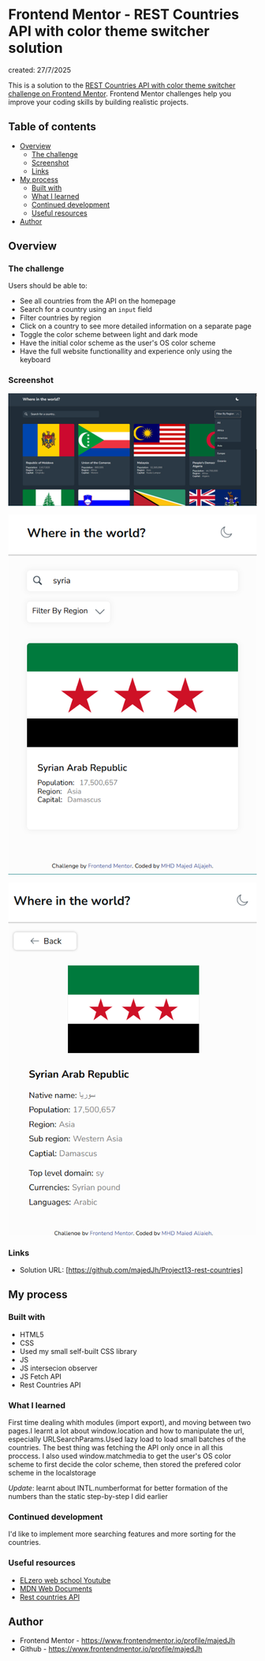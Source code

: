 # Frontend Mentor - REST Countries API with color theme switcher solution

created: 27/7/2025

This is a solution to the [REST Countries API with color theme switcher challenge on Frontend Mentor](https://www.frontendmentor.io/challenges/rest-countries-api-with-color-theme-switcher-5cacc469fec04111f7b848ca). Frontend Mentor challenges help you improve your coding skills by building realistic projects. 

## Table of contents

- [Overview](#overview)
  - [The challenge](#the-challenge)
  - [Screenshot](#screenshot)
  - [Links](#links)
- [My process](#my-process)
  - [Built with](#built-with)
  - [What I learned](#what-i-learned)
  - [Continued development](#continued-development)
  - [Useful resources](#useful-resources)
- [Author](#author)

## Overview

### The challenge

Users should be able to:
- See all countries from the API on the homepage
- Search for a country using an `input` field
- Filter countries by region
- Click on a country to see more detailed information on a separate page
- Toggle the color scheme between light and dark mode
- Have the initial color scheme as the user's OS color scheme
- Have the full website functionallity and experience only using the keyboard

### Screenshot

![](./project%20screenshots/Screenshot%202025-07-28%20012945.png)

![](./project%20screenshots/Screenshot%202025-07-28%20014415.png)

![](./project%20screenshots/Screenshot%202025-07-28%20013453.png)

### Links

- Solution URL: [https://github.com/majedJh/Project13-rest-countries]

## My process

### Built with

- HTML5
- CSS
- Used my small self-built CSS library
- JS 
- JS intersecion observer
- JS Fetch API
- Rest Countries API

### What I learned

First time dealing whith modules (import export), and moving between two pages.I learnt a lot about window.location and how to manipulate the url, especially URLSearchParams.Used lazy load to load small batches of the countries. The best thing was fetching the API only once in all this proccess. I also used window.matchmedia to get the user's OS color scheme to first decide the color scheme, then stored the prefered color scheme in the localstorage

*Update*: learnt about INTL.numberformat for better formation of the numbers than the static step-by-step I did earlier 


### Continued development

I'd like to implement more searching features and more sorting for the countries.

### Useful resources

- [ELzero web school Youtube](https://www.youtube.com/@ElzeroWebSchool)
- [MDN Web Documents](https://developer.mozilla.org/en-US/)
- [Rest countries API](https://restcountries.com/v3.1/)

## Author

- Frontend Mentor - https://www.frontendmentor.io/profile/majedJh
- Github - https://www.frontendmentor.io/profile/majedJh


